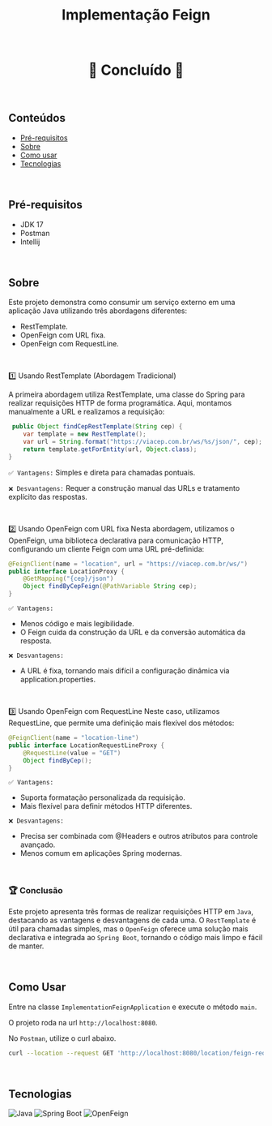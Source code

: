 #  <div align="center"> Implementação Feign  </div>

<br/>

#  <div align="center"> 🚧 Concluído 🚧  </div>

<br/>

## Conteúdos

* [Pré-requisitos](#pré-requisitos)
* [Sobre](#sobre)
* [Como usar](#como-usar)
* [Tecnologias](#tecnologias)

<br/>

## Pré-requisitos
- JDK 17
- Postman
- Intellij

<br/>

## Sobre
Este projeto demonstra como consumir um serviço externo em uma aplicação Java utilizando três abordagens diferentes: 
- RestTemplate.
- OpenFeign com URL fixa. 
- OpenFeign com RequestLine.

<br/>

1️⃣ Usando RestTemplate (Abordagem Tradicional)

A primeira abordagem utiliza RestTemplate, uma classe do Spring para realizar requisições HTTP de forma programática. Aqui, montamos manualmente a URL e realizamos a requisição:
```java
 public Object findCepRestTemplate(String cep) {    
    var template = new RestTemplate();
    var url = String.format("https://viacep.com.br/ws/%s/json/", cep);
    return template.getForEntity(url, Object.class);
}
```

``✅ Vantagens:`` Simples e direta para chamadas pontuais.

``❌ Desvantagens:`` Requer a construção manual das URLs e tratamento explícito das respostas.

<br/>

2️⃣ Usando OpenFeign com URL fixa
Nesta abordagem, utilizamos o OpenFeign, uma biblioteca declarativa para comunicação HTTP, configurando um cliente Feign com uma URL pré-definida:
```java
@FeignClient(name = "location", url = "https://viacep.com.br/ws/")
public interface LocationProxy {
    @GetMapping("{cep}/json")
    Object findByCepFeign(@PathVariable String cep);
}
```
``✅ Vantagens:``
- Menos código e mais legibilidade.
- O Feign cuida da construção da URL e da conversão automática da resposta.

``❌ Desvantagens:``
- A URL é fixa, tornando mais difícil a configuração dinâmica via application.properties.

<br/>

3️⃣ Usando OpenFeign com RequestLine
Neste caso, utilizamos RequestLine, que permite uma definição mais flexível dos métodos:
```java
@FeignClient(name = "location-line")
public interface LocationRequestLineProxy {
    @RequestLine(value = "GET")
    Object findByCep();
}
```

``✅ Vantagens:``
- Suporta formatação personalizada da requisição.
- Mais flexível para definir métodos HTTP diferentes.

``❌ Desvantagens:``
- Precisa ser combinada com @Headers e outros atributos para controle avançado.
- Menos comum em aplicações Spring modernas.

<br/>

### 🏆 Conclusão

Este projeto apresenta três formas de realizar requisições HTTP em ``Java``, destacando as vantagens e desvantagens de cada uma. O ``RestTemplate`` é útil para chamadas simples, mas o ``OpenFeign`` oferece uma solução mais declarativa e integrada ao ``Spring Boot``, tornando o código mais limpo e fácil de manter.

<br/>

## Como Usar
Entre na classe ``ImplementationFeignApplication`` e execute o método ``main``.

O projeto roda na url ``http://localhost:8080``.

No ``Postman``, utilize o curl abaixo.
 ```sh
curl --location --request GET 'http://localhost:8080/location/feign-request-line/cep/23045805'
 ```

<br/>

## Tecnologias
![Java](https://img.shields.io/static/v1?label=Java&message=17&color=green)
![Spring Boot](https://img.shields.io/static/v1?label=spring-boot&message=3.2.2&color=green)
![OpenFeign](https://img.shields.io/static/v1?label=openfeign&message=4.1.0&color=green)
 